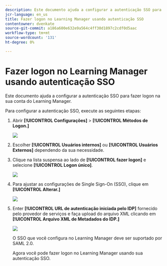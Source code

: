 ```yaml
---
description: Este documento ajuda a configurar a autenticação SSO para fazer logon na sua conta do Learning Manager.
jcr-language: en_us
title: Fazer logon no Learning Manager usando autenticação SSO
contentowner: dvenkate
source-git-commit: a186a600e632e9a564c4ff30d1897c2cdf0d5aac
workflow-type: tm+mt
source-wordcount: '131'
ht-degree: 0%

---
```




# Fazer logon no Learning Manager usando autenticação SSO

Este documento ajuda a configurar a autenticação SSO para fazer logon na sua conta do Learning Manager.

Para configurar a autenticação SSO, execute as seguintes etapas:

1. Abrir **[!UICONTROL Configurações]** > **[!UICONTROL Métodos de Logon.]**

   ![](assets/login-methods.png)

1. Escolher **[!UICONTROL Usuários internos]** ou **[!UICONTROL Usuários Externos]** dependendo da sua necessidade.
1. Clique na lista suspensa ao lado de  **[!UICONTROL fazer logon]** e selecione **[!UICONTROL Logon único]**.

   ![](assets/single-sign-on.png)

1. Para ajustar as configurações de Single Sign-On (SSO), clique em  **[!UICONTROL Alterar.]**

   ![](assets/change.png)

1. Enter  **[!UICONTROL URL de autenticação iniciada pelo IDP]** fornecido pelo provedor de serviços e faça upload do arquivo XML clicando em **[!UICONTROL Arquivo XML de Metadados do IDP.]**

   ![](assets/sso-configuration.png)

   O SSO que você configura no Learning Manager deve ser suportado por SAML 2.0.

   Agora você pode fazer logon no Learning Manager usando sua autenticação SSO.

